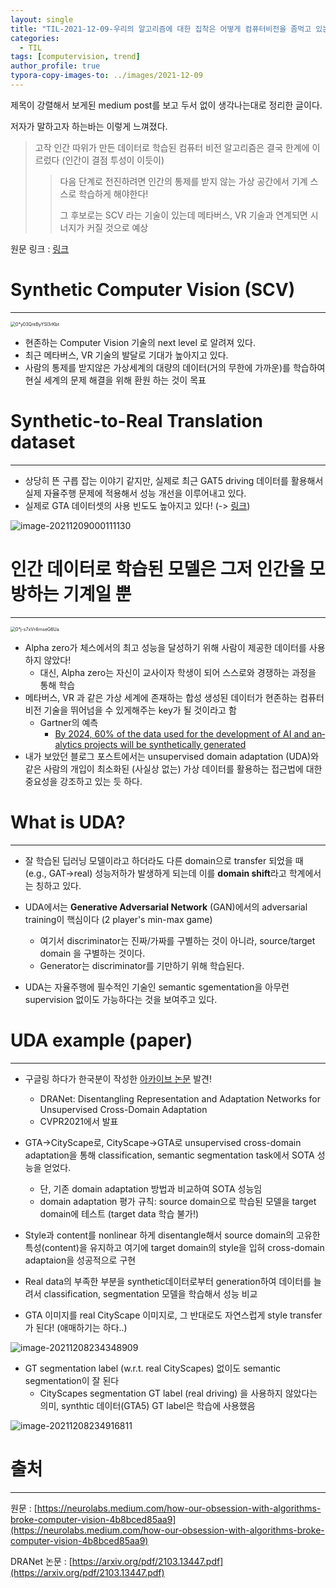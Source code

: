 ```yaml
---
layout: single
title: "TIL-2021-12-09-우리의 알고리즘에 대한 집착은 어떻게 컴퓨터비전을 좀먹고 있는가!" 
categories:
  - TIL
tags: [computervision, trend]
author_profile: true
typora-copy-images-to: ../images/2021-12-09 
---
```




제목이 강렬해서 보게된 medium post를 보고 두서 없이 생각나는대로 정리한 글이다.

저자가 말하고자 하는바는 이렇게 느껴졌다.

> 고작 인간 따위가 만든 데이터로 학습된 컴퓨터 비전 알고리즘은 결국 한계에 이르렀다 (인간이 결점 투성이 이듯이)
>
> > 다음 단계로 전진하려면 인간의 통제를 받지 않는 가상 공간에서 기계 스스로 학습하게 해야한다! 
> >
> > 그 후보로는 SCV 라는 기술이 있는데 메타버스, VR 기술과 연계되면 시너지가 커질 것으로 예상

원문 링크 : [링크](https://neurolabs.medium.com/how-our-obsession-with-algorithms-broke-computer-vision-4b8bced85aa9)

# Synthetic Computer Vision (SCV)

---

<img src="/images/2021-12-09/0*y03QntByYSl3rKbt.png" alt="0*y03QntByYSl3rKbt" style="zoom:50%;" />

- 현존하는 Computer Vision 기술의 next level 로 알려져 있다.
- 최근 메타버스, VR 기술의 발달로 기대가 높아지고 있다.
- 사람의 통제를 받지않은 가상세계의 대량의 데이터(거의 무한에 가까운)를 학습하여 현실 세계의 문제 해결을 위해 환원 하는 것이 목표



# Synthetic-to-Real Translation dataset

---

- 상당히 뜬 구릅 잡는 이야기 같지만, 실제로 최근 GAT5 driving 데이터를 활용해서 실제 자율주행 문제에 적용해서 성능 개선을 이루어내고 있다.  
- 실제로 GTA 데이터셋의 사용 빈도도 높아지고 있다! (-> [링크](https://paperswithcode.com/dataset/gta5))

![image-20211209000111130](/images/2021-12-09/image-20211209000111130.png)

 

# 인간 데이터로 학습된 모델은 그저 인간을 모방하는 기계일 뿐

---

<img src="/images/2021-12-09/0*j-s7xVr4rnseG6Ua.png" alt="0*j-s7xVr4rnseG6Ua" style="zoom:50%;" />

- Alpha zero가 체스에서의 최고 성능을 달성하기 위해 사람이 제공한 데이터를 사용하지 않았다!
  - 대신, Alpha zero는 자신이 교사이자 학생이 되어 스스로와 경쟁하는 과정을 통해 학습 
- 메타버스, VR 과 같은 가상 세계에 존재하는 합성 생성된 데이터가 현존하는 컴퓨터 비전 기술을 뛰어넘을 수 있게해주는 key가 될 것이라고 함
  - Gartner의 예측
    - [By 2024, 60% of the data used for the de­vel­op­ment of AI and an­a­lyt­ics projects will be syn­thet­i­cally gen­er­ated](https://blogs.gartner.com/andrew_white/2021/07/24/by-2024-60-of-the-data-used-for-the-development-of-ai-and-analytics-projects-will-be-synthetically-generated/)
- 내가 보았던 블로그 포스트에서는 unsupervised domain adaptation (UDA)와 같은 사람의 개입이 최소화된 (사실상 없는) 가상 데이터를 활용하는 접근법에 대한 중요성을 강조하고 있는 듯 하다.

# What is UDA?

---

- 잘 학습된 딥러닝 모델이라고 하더라도 다른 domain으로 transfer 되었을 때 (e.g., GAT->real) 성능저하가 발생하게 되는데 이를 **domain shift**라고 학계에서는 칭하고 있다.

- UDA에서는 **Generative Adversarial Network** (GAN)에서의 adversarial training이 핵심이다 (2 player's min-max game)
  - 여기서 discriminator는 진짜/가짜를 구별하는 것이 아니라, source/target domain 을 구별하는 것이다. 
  - Generator는 discriminator를 기만하기 위해 학습된다.

- UDA는 자율주행에 필수적인 기술인 semantic sgementation을 아무런 supervision 없이도 가능하다는 것을 보여주고 있다.

# UDA example (paper)

---

- 구글링 하다가 한국분이 작성한 [아카이브 논문](https://arxiv.org/pdf/2103.13447.pdf) 발견!
  - DRANet: Disentangling Representation and Adaptation Networks for Unsupervised Cross-Domain Adaptation
  - CVPR2021에서 발표

- GTA->CityScape로, CityScape->GTA로 unsupervised cross-domain adaptation을 통해 classification, semantic segmentation task에서 SOTA 성능을 얻었다.
  - 단, 기존 domain adaptation 방법과 비교하여 SOTA 성능임
  - domain adaptation 평가 규칙: source domain으로 학습된 모델을 target domain에 테스트 (target data 학습 불가!)
- Style과 content를 nonlinear 하게 disentangle해서 source domain의 고유한 특성(content)을 유지하고 여기에 target domain의 style을 입혀 cross-domain adaptaion을 성공적으로 구현
- Real data의 부족한 부분을 synthetic데이터로부터 generation하여 데이터를 늘려서 classification, segmentation 모델을 학습해서 성능 비교
- GTA 이미지를 real CityScape 이미지로, 그 반대로도 자연스럽게 style transfer가 된다! (애매하기는 하다..)

![image-20211208234348909](/images/2021-12-09/image-20211208234348909.png)

- GT segmentation label (w.r.t. real CityScapes) 없이도 semantic segmentation이 잘 된다
  - CityScapes segmentation GT label (real driving) 을 사용하지 않았다는 의미, synthtic 데이터(GTA5) GT label은 학습에 사용했음

![image-20211208234916811](/images/2021-12-09/image-20211208234916811.png)



# 출처

---

원문 : [https://neurolabs.medium.com/how-our-obsession-with-algorithms-broke-computer-vision-4b8bced85aa9](https://neurolabs.medium.com/how-our-obsession-with-algorithms-broke-computer-vision-4b8bced85aa9)

DRANet 논문 : [https://arxiv.org/pdf/2103.13447.pdf](https://arxiv.org/pdf/2103.13447.pdf)